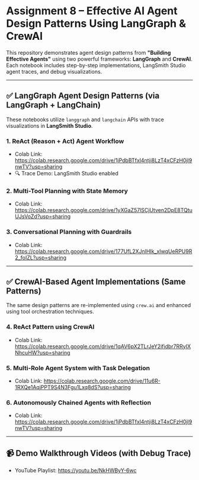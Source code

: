 # Assignment 8 – Effective AI Agent Design Patterns Using LangGraph & CrewAI  
This repository demonstrates agent design patterns from **"Building Effective Agents"** using two powerful frameworks: **LangGraph** and **CrewAI**. Each notebook includes step-by-step implementations, LangSmith Studio agent traces, and debug visualizations.

---

## ✅ LangGraph Agent Design Patterns (via LangGraph + LangChain)

These notebooks utilize `langgraph` and `langchain` APIs with trace visualizations in **LangSmith Studio**.

### 1. ReAct (Reason + Act) Agent Workflow
- Colab Link: https://colab.research.google.com/drive/1jPdbBTfxl4ntji8LzT4xCFzH0jI9nwTV?usp=sharing
- 🔍 Trace Demo: LangSmith Studio enabled

### 2. Multi-Tool Planning with State Memory
- Colab Link: https://colab.research.google.com/drive/1yXGaZ57lSCjUtven2DpE8TQtuUJsVoZd?usp=sharing

### 3. Conversational Planning with Guardrails
- Colab Link: https://colab.research.google.com/drive/177UfL2XJnlHIk_xIwqUeRPU9R2_foIZL?usp=sharing


---

## ✅ CrewAI-Based Agent Implementations (Same Patterns)

The same design patterns are re-implemented using `crew.ai` and enhanced using tool orchestration techniques.

### 4. ReAct Pattern using CrewAI
- Colab Link: https://colab.research.google.com/drive/1qAV6pX2TLrJeY2ifidbr7RRyIXNhcuHW?usp=sharing


### 5. Multi-Role Agent System with Task Delegation
- Colab Link: https://colab.research.google.com/drive/11u6R-1RXQe1AqjPPT9S4N3Fgu1Lxq8dS?usp=sharing


### 6. Autonomously Chained Agents with Reflection
- Colab Link: https://colab.research.google.com/drive/1jPdbBTfxl4ntji8LzT4xCFzH0jI9nwTV?usp=sharing


---


## 📹 Demo Walkthrough Videos (with Debug Trace)

- YouTube Playlist: https://youtu.be/NkHWByY-6wc

